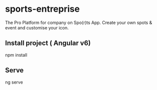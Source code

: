 # sports-entreprise

The Pro Platform for company on Spo(r)ts App. Create your own spots & event and customise your icon.

## Install project ( Angular v6)

npm install

## Serve

ng serve
